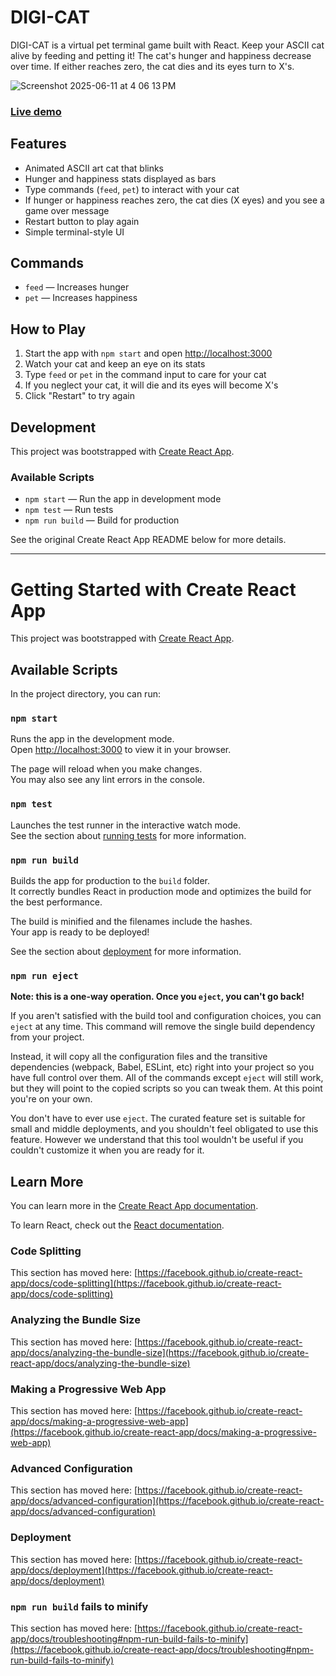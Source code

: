 # DIGI-CAT

DIGI-CAT is a virtual pet terminal game built with React. Keep your ASCII cat alive by feeding and petting it! The cat's hunger and happiness decrease over time. If either reaches zero, the cat dies and its eyes turn to X's.

![Screenshot 2025-06-11 at 4 06 13 PM](https://github.com/user-attachments/assets/2c459413-8c38-4648-9f0a-2a6abd83002d)

### [Live demo](https://cameronfoxly.github.io/digicat/) 

## Features
- Animated ASCII art cat that blinks
- Hunger and happiness stats displayed as bars
- Type commands (`feed`, `pet`) to interact with your cat
- If hunger or happiness reaches zero, the cat dies (X eyes) and you see a game over message
- Restart button to play again
- Simple terminal-style UI

## Commands
- `feed` — Increases hunger
- `pet` — Increases happiness

## How to Play
1. Start the app with `npm start` and open [http://localhost:3000](http://localhost:3000)
2. Watch your cat and keep an eye on its stats
3. Type `feed` or `pet` in the command input to care for your cat
4. If you neglect your cat, it will die and its eyes will become X's
5. Click "Restart" to try again

## Development
This project was bootstrapped with [Create React App](https://github.com/facebook/create-react-app).

### Available Scripts
- `npm start` — Run the app in development mode
- `npm test` — Run tests
- `npm run build` — Build for production

See the original Create React App README below for more details.

---

# Getting Started with Create React App

This project was bootstrapped with [Create React App](https://github.com/facebook/create-react-app).

## Available Scripts

In the project directory, you can run:

### `npm start`

Runs the app in the development mode.\
Open [http://localhost:3000](http://localhost:3000) to view it in your browser.

The page will reload when you make changes.\
You may also see any lint errors in the console.

### `npm test`

Launches the test runner in the interactive watch mode.\
See the section about [running tests](https://facebook.github.io/create-react-app/docs/running-tests) for more information.

### `npm run build`

Builds the app for production to the `build` folder.\
It correctly bundles React in production mode and optimizes the build for the best performance.

The build is minified and the filenames include the hashes.\
Your app is ready to be deployed!

See the section about [deployment](https://facebook.github.io/create-react-app/docs/deployment) for more information.

### `npm run eject`

**Note: this is a one-way operation. Once you `eject`, you can't go back!**

If you aren't satisfied with the build tool and configuration choices, you can `eject` at any time. This command will remove the single build dependency from your project.

Instead, it will copy all the configuration files and the transitive dependencies (webpack, Babel, ESLint, etc) right into your project so you have full control over them. All of the commands except `eject` will still work, but they will point to the copied scripts so you can tweak them. At this point you're on your own.

You don't have to ever use `eject`. The curated feature set is suitable for small and middle deployments, and you shouldn't feel obligated to use this feature. However we understand that this tool wouldn't be useful if you couldn't customize it when you are ready for it.

## Learn More

You can learn more in the [Create React App documentation](https://facebook.github.io/create-react-app/docs/getting-started).

To learn React, check out the [React documentation](https://reactjs.org/).

### Code Splitting

This section has moved here: [https://facebook.github.io/create-react-app/docs/code-splitting](https://facebook.github.io/create-react-app/docs/code-splitting)

### Analyzing the Bundle Size

This section has moved here: [https://facebook.github.io/create-react-app/docs/analyzing-the-bundle-size](https://facebook.github.io/create-react-app/docs/analyzing-the-bundle-size)

### Making a Progressive Web App

This section has moved here: [https://facebook.github.io/create-react-app/docs/making-a-progressive-web-app](https://facebook.github.io/create-react-app/docs/making-a-progressive-web-app)

### Advanced Configuration

This section has moved here: [https://facebook.github.io/create-react-app/docs/advanced-configuration](https://facebook.github.io/create-react-app/docs/advanced-configuration)

### Deployment

This section has moved here: [https://facebook.github.io/create-react-app/docs/deployment](https://facebook.github.io/create-react-app/docs/deployment)

### `npm run build` fails to minify

This section has moved here: [https://facebook.github.io/create-react-app/docs/troubleshooting#npm-run-build-fails-to-minify](https://facebook.github.io/create-react-app/docs/troubleshooting#npm-run-build-fails-to-minify)
